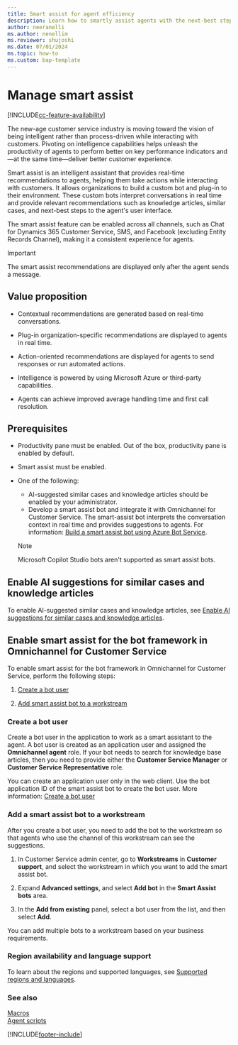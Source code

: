```yaml
---
title: Smart assist for agent efficiency 
description: Learn how to smartly assist agents with the next-best steps in Customer Service workspace and Omnichannel for Customer Service apps.
author: neeranelli
ms.author: nenellim
ms.reviewer: shujoshi
ms.date: 07/01/2024
ms.topic: how-to
ms.custom: bap-template
---
```


# Manage smart assist

[!INCLUDE[cc-feature-availability](../../includes/cc-feature-availability.md)]

The new-age customer service industry is moving toward the vision of being intelligent rather than process-driven while interacting with customers. Pivoting on intelligence capabilities helps unleash the productivity of agents to perform better on key performance indicators and&mdash;at the same time&mdash;deliver better customer experience.

Smart assist is an intelligent assistant that provides real-time recommendations to agents, helping them take actions while interacting with customers. It allows organizations to build a custom bot and plug-in to their environment. These custom bots interpret conversations in real time and provide relevant recommendations such as knowledge articles, similar cases, and next-best steps to the agent's user interface.

The smart assist feature can be enabled across all channels, such as Chat for Dynamics 365 Customer Service, SMS, and Facebook (excluding Entity Records Channel), making it a consistent experience for agents.

> [!IMPORTANT]
> The smart assist recommendations are displayed only after the agent sends a message.

## Value proposition

- Contextual recommendations are generated based on real-time conversations.

- Plug-in organization-specific recommendations are displayed to agents in real time.

- Action-oriented recommendations are displayed for agents to send responses or run automated actions.

- Intelligence is powered by using Microsoft Azure or third-party capabilities.

- Agents can achieve improved average handling time and first call resolution.

## Prerequisites

- Productivity pane must be enabled. Out of the box, productivity pane is enabled by default.
- Smart assist must be enabled.
- One of the following:
  - AI-suggested similar cases and knowledge articles should be enabled by your administrator.
  - Develop a smart assist bot and integrate it with Omnichannel for Customer Service. The smart-assist bot interprets the conversation context in real time and provides suggestions to agents. For information: [Build a smart assist bot using Azure Bot Service](../develop/smart-assist-bot.md).

  > [!NOTE]
  > Microsoft Copilot Studio bots aren't supported as smart assist bots.

## Enable AI suggestions for similar cases and knowledge articles

To enable AI-suggested similar cases and knowledge articles, see [Enable AI suggestions for similar cases and knowledge articles](csw-enable-ai-suggested-cases-knowledge-articles.md).

## Enable smart assist for the bot framework in Omnichannel for Customer Service

To enable smart assist for the bot framework in Omnichannel for Customer Service, perform the following steps:

1. [Create a bot user](#step-1-create-a-bot-user)

1. [Add smart assist bot to a workstream](#step-2-add-smart-assist-bot-to-a-workstream)

### Create a bot user<a name="step-1-create-a-bot-user"></a>

Create a bot user in the application to work as a smart assistant to the agent. A bot user is created as an application user and assigned the **Omnichannel agent** role. If your bot needs to search for knowledge base articles, then you need to provide either the **Customer Service Manager** or **Customer Service Representative** role.

You can create an application user only in the web client. Use the bot application ID of the smart assist bot to create the bot user. More information: [Create a bot user](../configure-bot.md#configure-the-bot-user-as-an-omnichannel-agent)

### Add a smart assist bot to a workstream<a name="step-2-add-smart-assist-bot-to-a-workstream"></a>

After you create a bot user, you need to add the bot to the workstream so that agents who use the channel of this workstream can see the suggestions.

1. In Customer Service admin center, go to **Workstreams** in **Customer support**, and select the workstream in which you want to add the smart assist bot.

2. Expand **Advanced settings**, and select **Add bot** in the **Smart Assist bots** area.

3. In the **Add from existing** panel, select a bot user from the list, and then select **Add**.

You can add multiple bots to a workstream based on your business requirements.

### Region availability and language support

To learn about the regions and supported languages, see [Supported regions and languages](cs-region-availability-service-limits.md).

### See also

[Macros](macros.md)  
[Agent scripts](agent-scripts.md)  

[!INCLUDE[footer-include](../../includes/footer-banner.md)]
